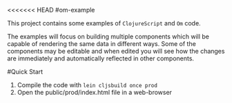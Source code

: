 <<<<<<< HEAD
#om-example

This project contains some examples of `ClojureScript` and `Om` code.

The examples will focus on building multiple components which will be capable of rendering the same data in different ways.
Some of the components may be editable and when edited you will see how the changes are immediately  and automatically reflected in other components.


#Quick Start

1) Compile the code with `lein cljsbuild once prod`
2) Open the public/prod/index.html file in a web-browser

